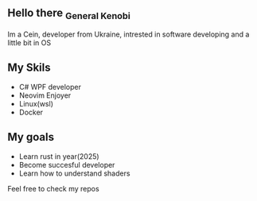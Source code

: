 ## Hello there <sub>General Kenobi</sub>

Im a Cein, developer from Ukraine, intrested in software developing and a little bit in OS

## My Skils
  - C# WPF developer
  - Neovim Enjoyer
  - Linux(wsl)
  - Docker

## My goals
 - Learn rust in year(2025)
 - Become succesful developer
 - Learn how to understand shaders

Feel free to check my repos
